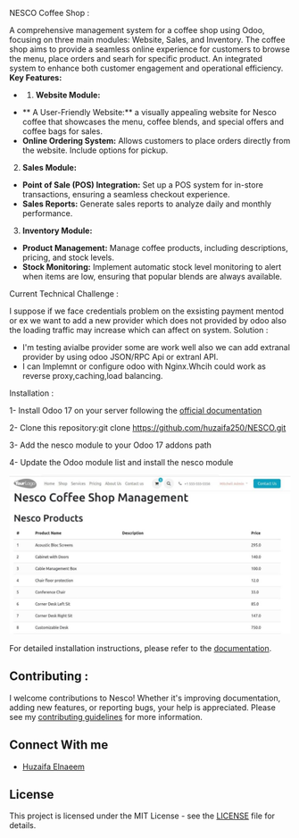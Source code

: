 NESCO Coffee Shop :

A comprehensive management system for a coffee shop using Odoo, focusing on
three main modules: Website, Sales, and Inventory.
The coffee shop aims to provide a seamless online experience for customers to
browse the menu, place orders and searh for specific product.
An integrated system to enhance both customer engagement and operational efficiency.
**Key Features:**
* 1. **Website Module:**
- ** A User-Friendly Website:** a visually appealing website for Nesco coffee that
showcases the menu, coffee blends, and special offers and coffee bags for sales.
- **Online Ordering System:** Allows customers to place orders directly
from the website. Include options for pickup.
2. **Sales Module:**
- **Point of Sale (POS) Integration:** Set up a POS system for in-store transactions, ensuring a
seamless checkout experience.
- **Sales Reports:** Generate sales reports to analyze daily and monthly performance.
3. **Inventory Module:**
- **Product Management:** Manage coffee products, including descriptions, pricing, and stock levels.
- **Stock Monitoring:** Implement automatic stock level monitoring to alert when items are low,
ensuring that popular blends are always available.

Current Technical Challenge :

I suppose if we face credentials problem on the exsisting payment mentod or ex we want to add
a new provider which does not provided by odoo also the loading traffic may increase which can affect on system.
Solution : 
- I'm testing avialbe provider some are work well also we can add extranal provider by using 
odoo JSON/RPC Api or extranl API.
- I can Implemnt or configure odoo with Nginx.Whcih could work as reverse proxy,caching,load balancing.

Installation :

1- Install Odoo 17 on your server following the [official documentation](https://www.odoo.com/documentation/17.0/administration/on_premise.html)
 
2- Clone this repository:git clone https://github.com/huzaifa250/NESCO.git 

3- Add the nesco  module to your Odoo 17 addons path

4- Update the Odoo module list and install the nesco module

![Screenshot of the application](images/proj_pic.jpeg)

For detailed installation instructions, please refer to the [documentation](https://www.odoo.com/documentation/17.0/).

## Contributing :

I welcome contributions to Nesco! Whether it's improving documentation, adding new features, or reporting bugs, your help is appreciated. Please see my [contributing guidelines](link-to-contributing) for more information.

## Connect With me

- [Huzaifa Elnaeem](https://www.linkedin.com/in/huzaifa-elnaeem-415042a6/)

## License

This project is licensed under the MIT License - see the [LICENSE](link-to-license) file for details.
